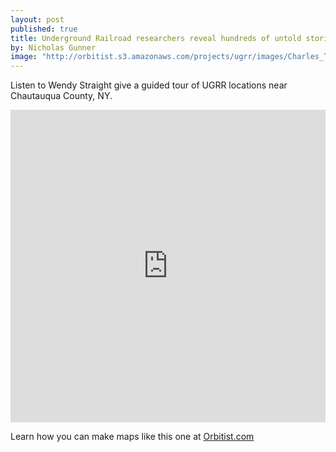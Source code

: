 ```yaml
---
layout: post
published: true
title: Underground Railroad researchers reveal hundreds of untold stories
by: Nicholas Gunner
image: "http://orbitist.s3.amazonaws.com/projects/ugrr/images/Charles_T_Webber_cropped.jpg"
---
```

Listen to Wendy Straight give a guided tour of UGRR locations near Chautauqua County, NY.

<iframe width="100%" height="500px" src="http://orbitist.s3.amazonaws.com/projects/ugrr/audio-map/index.html" frameborder="0" allowfullscreen></iframe>

Learn how you can make maps like this one at [Orbitist.com](http://orbitist.com)